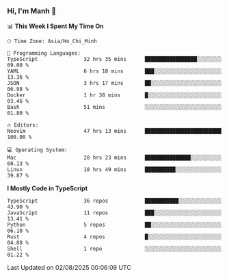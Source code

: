 ### Hi, I'm Manh 👋

<!--START_SECTION:waka-->
📊 **This Week I Spent My Time On** 

```text
🕑︎ Time Zone: Asia/Ho_Chi_Minh

💬 Programming Languages: 
TypeScript               32 hrs 35 mins      █████████████████░░░░░░░░   69.00 % 
YAML                     6 hrs 18 mins       ███░░░░░░░░░░░░░░░░░░░░░░   13.36 % 
JSON                     3 hrs 17 mins       ██░░░░░░░░░░░░░░░░░░░░░░░   06.98 % 
Docker                   1 hr 38 mins        █░░░░░░░░░░░░░░░░░░░░░░░░   03.46 % 
Bash                     51 mins             ░░░░░░░░░░░░░░░░░░░░░░░░░   01.80 % 

🔥 Editors: 
Neovim                   47 hrs 13 mins      █████████████████████████   100.00 % 

💻 Operating System: 
Mac                      28 hrs 23 mins      ███████████████░░░░░░░░░░   60.13 % 
Linux                    18 hrs 49 mins      ██████████░░░░░░░░░░░░░░░   39.87 % 
```

**I Mostly Code in TypeScript** 

```text
TypeScript               36 repos            ███████████░░░░░░░░░░░░░░   43.90 % 
JavaScript               11 repos            ███░░░░░░░░░░░░░░░░░░░░░░   13.41 % 
Python                   5 repos             ██░░░░░░░░░░░░░░░░░░░░░░░   06.10 % 
Rust                     4 repos             █░░░░░░░░░░░░░░░░░░░░░░░░   04.88 % 
Shell                    1 repo              ░░░░░░░░░░░░░░░░░░░░░░░░░   01.22 % 
```




 Last Updated on 02/08/2025 00:06:09 UTC
<!--END_SECTION:waka-->
